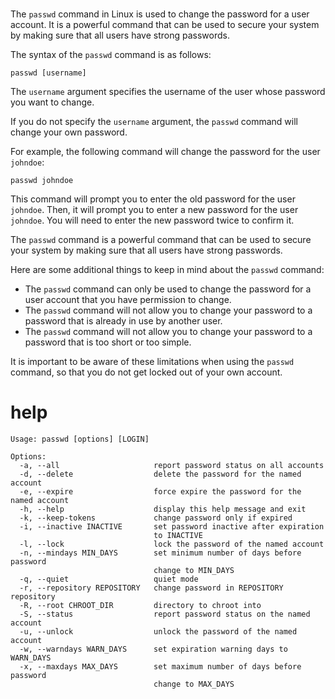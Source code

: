 # 

The `passwd` command in Linux is used to change the password for a user account. It is a powerful command that can be used to secure your system by making sure that all users have strong passwords.

The syntax of the `passwd` command is as follows:

```
passwd [username]
```

The `username` argument specifies the username of the user whose password you want to change.

If you do not specify the `username` argument, the `passwd` command will change your own password.

For example, the following command will change the password for the user `johndoe`:

```
passwd johndoe
```

This command will prompt you to enter the old password for the user `johndoe`. Then, it will prompt you to enter a new password for the user `johndoe`. You will need to enter the new password twice to confirm it.

The `passwd` command is a powerful command that can be used to secure your system by making sure that all users have strong passwords.

Here are some additional things to keep in mind about the `passwd` command:

* The `passwd` command can only be used to change the password for a user account that you have permission to change.
* The `passwd` command will not allow you to change your password to a password that is already in use by another user.
* The `passwd` command will not allow you to change your password to a password that is too short or too simple.

It is important to be aware of these limitations when using the `passwd` command, so that you do not get locked out of your own account.



# help

```
Usage: passwd [options] [LOGIN]

Options:
  -a, --all                     report password status on all accounts
  -d, --delete                  delete the password for the named account
  -e, --expire                  force expire the password for the named account
  -h, --help                    display this help message and exit
  -k, --keep-tokens             change password only if expired
  -i, --inactive INACTIVE       set password inactive after expiration
                                to INACTIVE
  -l, --lock                    lock the password of the named account
  -n, --mindays MIN_DAYS        set minimum number of days before password
                                change to MIN_DAYS
  -q, --quiet                   quiet mode
  -r, --repository REPOSITORY   change password in REPOSITORY repository
  -R, --root CHROOT_DIR         directory to chroot into
  -S, --status                  report password status on the named account
  -u, --unlock                  unlock the password of the named account
  -w, --warndays WARN_DAYS      set expiration warning days to WARN_DAYS
  -x, --maxdays MAX_DAYS        set maximum number of days before password
                                change to MAX_DAYS

```
